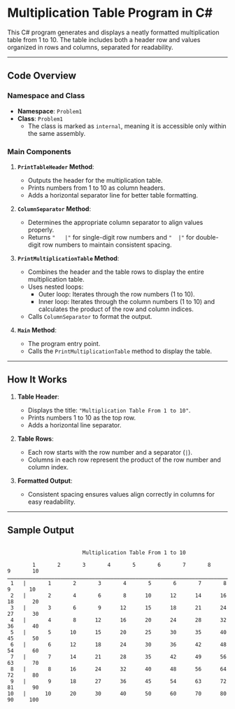
# Multiplication Table Program in C#

This C# program generates and displays a neatly formatted multiplication table from 1 to 10. The table includes both a header row and values organized in rows and columns, separated for readability.

---

## Code Overview

### Namespace and Class
- **Namespace**: `Problem1`
- **Class**: `Problem1`
  - The class is marked as `internal`, meaning it is accessible only within the same assembly.

### Main Components
1. **`PrintTableHeader` Method**:
   - Outputs the header for the multiplication table.
   - Prints numbers from 1 to 10 as column headers.
   - Adds a horizontal separator line for better table formatting.

2. **`ColumnSeparator` Method**:
   - Determines the appropriate column separator to align values properly.
   - Returns `"   |"` for single-digit row numbers and `"  |"` for double-digit row numbers to maintain consistent spacing.

3. **`PrintMultiplicationTable` Method**:
   - Combines the header and the table rows to display the entire multiplication table.
   - Uses nested loops:
     - Outer loop: Iterates through the row numbers (1 to 10).
     - Inner loop: Iterates through the column numbers (1 to 10) and calculates the product of the row and column indices.
   - Calls `ColumnSeparator` to format the output.

4. **`Main` Method**:
   - The program entry point.
   - Calls the `PrintMultiplicationTable` method to display the table.

---

## How It Works

1. **Table Header**:
   - Displays the title: `"Multiplication Table From 1 to 10"`.
   - Prints numbers 1 to 10 as the top row.
   - Adds a horizontal line separator.

2. **Table Rows**:
   - Each row starts with the row number and a separator (`|`).
   - Columns in each row represent the product of the row number and column index.

3. **Formatted Output**:
   - Consistent spacing ensures values align correctly in columns for easy readability.

---

## Sample Output

```plaintext

                        Multiplication Table From 1 to 10

        1       2       3       4       5       6       7       8       9       10
ـــــــــــــــــــــــــــــــــــــــــــــــــــــــــــــــــــــــــــــــــــــــــــــــــــــــــــــــــــــــــــــــــــــــــــــــــــــــــــــــــــــــــــــــــــــــــــــــــــــــــــــــــــــــــــــــــــــــــــــ
 1   |       1       2       3       4       5       6       7       8       9      10
 2   |       2       4       6       8      10      12      14      16      18      20
 3   |       3       6       9      12      15      18      21      24      27      30
 4   |       4       8      12      16      20      24      28      32      36      40
 5   |       5      10      15      20      25      30      35      40      45      50
 6   |       6      12      18      24      30      36      42      48      54      60
 7   |       7      14      21      28      35      42      49      56      63      70
 8   |       8      16      24      32      40      48      56      64      72      80
 9   |       9      18      27      36      45      54      63      72      81      90
10   |      10      20      30      40      50      60      70      80      90     100
